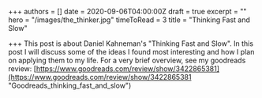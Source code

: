 +++
authors = []
date = 2020-09-06T04:00:00Z
draft = true
excerpt = ""
hero = "/images/the_thinker.jpg"
timeToRead = 3
title = "Thinking Fast and Slow"

+++
This post is about Daniel Kahneman's "Thinking Fast and Slow". In this post I will discuss some of the ideas I found most interesting and how I plan on applying them to my life. For a very brief overview, see my goodreads review: [https://www.goodreads.com/review/show/3422865381](https://www.goodreads.com/review/show/3422865381 "Goodreads_thinking_fast_and_slow")